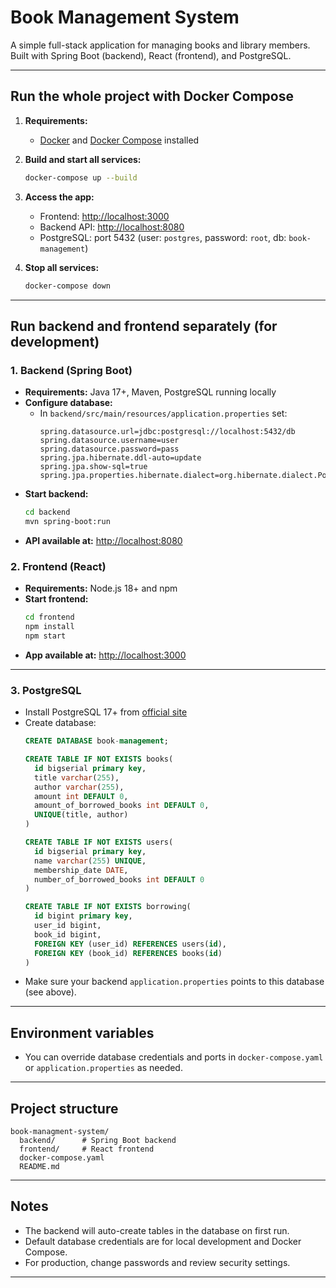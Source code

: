 # Book Management System

A simple full-stack application for managing books and library members. Built with Spring Boot (backend), React (frontend), and PostgreSQL.

---

##  Run the whole project with Docker Compose

1. **Requirements:**
   - [Docker](https://www.docker.com/) and [Docker Compose](https://docs.docker.com/compose/) installed

2. **Build and start all services:**
   ```sh
   docker-compose up --build
   ```

3. **Access the app:**
   - Frontend: [http://localhost:3000](http://localhost:3000)
   - Backend API: [http://localhost:8080](http://localhost:8080)
   - PostgreSQL: port 5432 (user: `postgres`, password: `root`, db: `book-management`)

4. **Stop all services:**
   ```sh
   docker-compose down
   ```

---

## Run backend and frontend separately (for development)

### 1. Backend (Spring Boot)

- **Requirements:** Java 17+, Maven, PostgreSQL running locally
- **Configure database:**
  - In `backend/src/main/resources/application.properties` set:
    ```properties
    spring.datasource.url=jdbc:postgresql://localhost:5432/db
    spring.datasource.username=user
    spring.datasource.password=pass
    spring.jpa.hibernate.ddl-auto=update
    spring.jpa.show-sql=true
    spring.jpa.properties.hibernate.dialect=org.hibernate.dialect.PostgreSQLDialect
    ```
- **Start backend:**
  ```sh
  cd backend
  mvn spring-boot:run
  ```
- **API available at:** [http://localhost:8080](http://localhost:8080)

### 2. Frontend (React)

- **Requirements:** Node.js 18+ and npm
- **Start frontend:**
  ```sh
  cd frontend
  npm install
  npm start
  ```
- **App available at:** [http://localhost:3000](http://localhost:3000)

---

### 3. PostgreSQL 

- Install PostgreSQL 17+ from [official site](https://www.postgresql.org/download/)
- Create database:
  ```sql
  CREATE DATABASE book-management;

  CREATE TABLE IF NOT EXISTS books(
    id bigserial primary key,
    title varchar(255),
    author varchar(255),
    amount int DEFAULT 0,
    amount_of_borrowed_books int DEFAULT 0,
    UNIQUE(title, author)
  )

  CREATE TABLE IF NOT EXISTS users(
    id bigserial primary key,
    name varchar(255) UNIQUE,
    membership_date DATE,
    number_of_borrowed_books int DEFAULT 0
  )

  CREATE TABLE IF NOT EXISTS borrowing(
    id bigint primary key,
    user_id bigint,
    book_id bigint,
    FOREIGN KEY (user_id) REFERENCES users(id),
    FOREIGN KEY (book_id) REFERENCES books(id)
  )

  ```
- Make sure your backend `application.properties` points to this database (see above).

---

## Environment variables
- You can override database credentials and ports in `docker-compose.yaml` or `application.properties` as needed.

---

## Project structure
```
book-managment-system/
  backend/      # Spring Boot backend
  frontend/     # React frontend
  docker-compose.yaml
  README.md
```

---

## Notes
- The backend will auto-create tables in the database on first run.
- Default database credentials are for local development and Docker Compose.
- For production, change passwords and review security settings.

---
